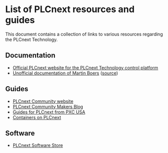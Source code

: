 # List of PLCnext resources and guides

This document contains a collection of links to various resources regarding the PLCnext Technology.

## Documentation

* [Official PLCnext website for the PLCnext Technology control platform](https://www.plcnext.help/)
* [Unofficial documentation of Martin Boers](http://www.plcnext-runtime.com/) ([source](https://github.com/martinboers/plcnext-book))

## Guides

* [PLCnext Community website](https://www.plcnext-community.net)
* [PLCnext Community Makers Blog](https://www.plcnext-community.net/makers-blog/)
* [Guides for PLCnext from PXC USA](https://github.com/plcnextusa/PLCnext-Guides)
* [Containers on PLCnext](https://github.com/PLCnext/Docker_GettingStarted)

## Software

* [PLCnext Software Store](https://www.plcnextstore.com/)